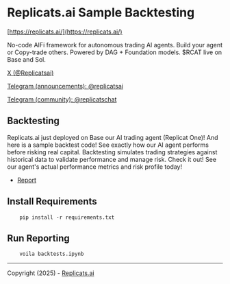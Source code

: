 # Replicats.ai Sample Backtesting

 [https://replicats.ai/](https://replicats.ai/)

No-code AIFi framework for autonomous trading AI agents. Build your agent or Copy-trade others. Powered by DAG + Foundation models. $RCAT live on Base and Sol.

 
 [X (@Replicatsai)](https://x.com/Replicatsai)
 
 [Telegram (announcements): @replicatsai](t.me/replicatsai)
 
 [Telegram (community): @replicatschat](t.me/replicatschat) 


## Backtesting

Replicats.ai just deployed on Base our AI trading agent (Replicat One)! And here is a sample backtest code! See exactly how our AI agent performs before risking real capital. Backtesting simulates trading strategies against historical data to validate performance and manage risk. Check it out! See our agent's actual performance metrics and risk profile today! 


 - [Report](https://htmlpreview.github.io/?https://github.com/replicatsai/replicats-sample-backtest/blob/main/docs/backtests.html)



## Install Requirements


        pip install -r requirements.txt

## Run Reporting


        voila backtests.ipynb


---
Copyright (2025) - [Replicats.ai](https://replicats.ai/)